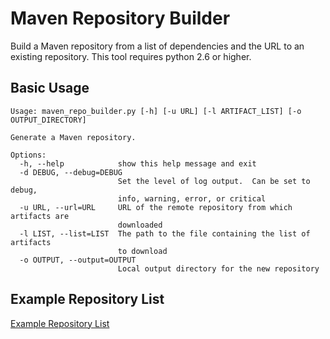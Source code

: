 Maven Repository Builder
========================

Build a Maven repository from a list of dependencies and the URL to an existing repository.
This tool requires python 2.6 or higher.

Basic Usage
-----------

    Usage: maven_repo_builder.py [-h] [-u URL] [-l ARTIFACT_LIST] [-o OUTPUT_DIRECTORY]

    Generate a Maven repository.

    Options:
      -h, --help            show this help message and exit
      -d DEBUG, --debug=DEBUG
                            Set the level of log output.  Can be set to debug,
                            info, warning, error, or critical
      -u URL, --url=URL     URL of the remote repository from which artifacts are
                            downloaded
      -l LIST, --list=LIST  The path to the file containing the list of artifacts
                            to download
      -o OUTPUT, --output=OUTPUT
                            Local output directory for the new repository

Example Repository List
-----------------------
[Example Repository List](https://github.com/jboss-eap/maven-repository-builder/blob/master/example-config/artifact-list.txt)

